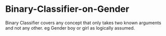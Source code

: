 # Binary-Classifier-on-Gender
Binary Classifier covers any concept that only takes two known arguments and not any other. eg Gender boy or girl as logically assumed.
